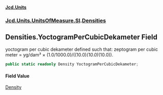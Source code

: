 #### [Jcd.Units](index.md 'index')

### [Jcd.Units.UnitsOfMeasure.SI](Jcd.Units.UnitsOfMeasure.SI.md 'Jcd.Units.UnitsOfMeasure.SI').[Densities](Densities.md 'Jcd.Units.UnitsOfMeasure.SI.Densities')

## Densities.YoctogramPerCubicDekameter Field

yoctogram per cubic dekameter defined such that: zeptogram per cubic meter = yg/dam³ ×
(1.0/1000.0)/((10.0)*(10.0)*(10.0)).

```csharp
public static readonly Density YoctogramPerCubicDekameter;
```

#### Field Value

[Density](Density.md 'Jcd.Units.UnitTypes.Density')